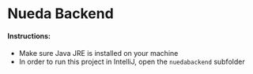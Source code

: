 # Nueda Backend

#### Instructions:

- Make sure Java JRE is installed on your machine
- In order to run this project in IntelliJ, open the `nuedabackend` subfolder